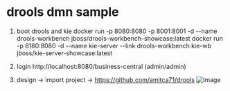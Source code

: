 drools dmn sample
=======================
1) boot drools and kie
docker run -p 8080:8080 -p 8001:8001 -d --name drools-workbench jboss/drools-workbench-showcase:latest 
docker run -p 8180:8080 -d --name kie-server --link drools-workbench:kie-wb jboss/kie-server-showcase:latest

2) login http://localhost:8080/business-central (admin/admin)
3) design -> import project -> https://github.com/amitca71/drools
![image](https://user-images.githubusercontent.com/5821916/136241458-9e0756f5-e597-4c58-b585-c53fe30e2247.png)
